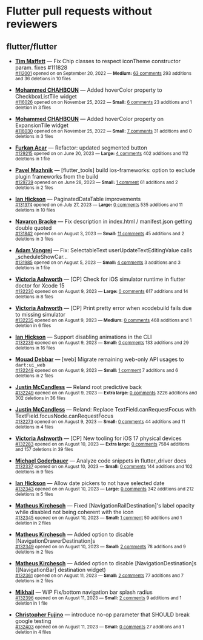 # Flutter pull requests without reviewers

## flutter/flutter

* **[Tim Maffett](https://github.com/timmaffett)** &mdash; Fix Chip classes to respect iconTheme constructor param. fixes #111828<br />
    <sub>[#112001](https://github.com/flutter/flutter/pull/112001) opened on on September 20, 2022 &mdash; **Medium:** [63 comments](https://github.com/flutter/flutter/pull/112001) 293 additions and 36 deletions in 10 files</sub><br />

* **[Mohammed  CHAHBOUN](https://github.com/M97Chahboun)** &mdash; Added hoverColor property to CheckboxListTile widget<br />
    <sub>[#116026](https://github.com/flutter/flutter/pull/116026) opened on on November 25, 2022 &mdash; **Small:** [6 comments](https://github.com/flutter/flutter/pull/116026) 23 additions and 1 deletion in 3 files</sub><br />

* **[Mohammed  CHAHBOUN](https://github.com/M97Chahboun)** &mdash; Added hoverColor property on ExpansionTile widget<br />
    <sub>[#116030](https://github.com/flutter/flutter/pull/116030) opened on on November 25, 2022 &mdash; **Small:** [7 comments](https://github.com/flutter/flutter/pull/116030) 31 additions and 0 deletions in 3 files</sub><br />

* **[Furkan Acar](https://github.com/AcarFurkan)** &mdash; Refactor: updated segmented button<br />
    <sub>[#129215](https://github.com/flutter/flutter/pull/129215) opened on on June 20, 2023 &mdash; **Large:** [4 comments](https://github.com/flutter/flutter/pull/129215) 402 additions and 112 deletions in 1 file</sub><br />

* **[Pavel Mazhnik](https://github.com/p-mazhnik)** &mdash; [flutter_tools] build ios-frameworks: option to exclude plugin frameworks from the build<br />
    <sub>[#129739](https://github.com/flutter/flutter/pull/129739) opened on on June 28, 2023 &mdash; **Small:** [1 comment](https://github.com/flutter/flutter/pull/129739) 61 additions and 2 deletions in 2 files</sub><br />

* **[Ian Hickson](https://github.com/Hixie)** &mdash; PaginatedDataTable improvements<br />
    <sub>[#131374](https://github.com/flutter/flutter/pull/131374) opened on on July 27, 2023 &mdash; **Large:** [0 comments](https://github.com/flutter/flutter/pull/131374) 535 additions and 11 deletions in 10 files</sub><br />

* **[Navaron Bracke](https://github.com/navaronbracke)** &mdash; Fix description in index.html / manifest.json getting double quoted<br />
    <sub>[#131842](https://github.com/flutter/flutter/pull/131842) opened on on August 3, 2023 &mdash; **Small:** [11 comments](https://github.com/flutter/flutter/pull/131842) 45 additions and 2 deletions in 3 files</sub><br />

* **[Adam Vongrej](https://github.com/vongrad)** &mdash; Fix: SelectableText userUpdateTextEditingValue calls _scheduleShowCar…<br />
    <sub>[#131985](https://github.com/flutter/flutter/pull/131985) opened on on August 5, 2023 &mdash; **Small:** [4 comments](https://github.com/flutter/flutter/pull/131985) 3 additions and 3 deletions in 1 file</sub><br />

* **[Victoria Ashworth](https://github.com/vashworth)** &mdash; [CP] Check for iOS simulator runtime in flutter doctor for Xcode 15<br />
    <sub>[#132230](https://github.com/flutter/flutter/pull/132230) opened on on August 9, 2023 &mdash; **Large:** [0 comments](https://github.com/flutter/flutter/pull/132230) 617 additions and 14 deletions in 8 files</sub><br />

* **[Victoria Ashworth](https://github.com/vashworth)** &mdash; [CP] Print pretty error when xcodebuild fails due to missing simulator<br />
    <sub>[#132235](https://github.com/flutter/flutter/pull/132235) opened on on August 9, 2023 &mdash; **Medium:** [0 comments](https://github.com/flutter/flutter/pull/132235) 468 additions and 1 deletion in 6 files</sub><br />

* **[Ian Hickson](https://github.com/Hixie)** &mdash; Support disabling animations in the CLI<br />
    <sub>[#132239](https://github.com/flutter/flutter/pull/132239) opened on on August 9, 2023 &mdash; **Small:** [0 comments](https://github.com/flutter/flutter/pull/132239) 133 additions and 29 deletions in 16 files</sub><br />

* **[Mouad Debbar](https://github.com/mdebbar)** &mdash; [web] Migrate remaining web-only API usages to `dart:ui_web`<br />
    <sub>[#132248](https://github.com/flutter/flutter/pull/132248) opened on on August 9, 2023 &mdash; **Small:** [1 comment](https://github.com/flutter/flutter/pull/132248) 7 additions and 6 deletions in 2 files</sub><br />

* **[Justin McCandless](https://github.com/justinmc)** &mdash; Reland root predictive back<br />
    <sub>[#132249](https://github.com/flutter/flutter/pull/132249) opened on on August 9, 2023 &mdash; **Extra large:** [0 comments](https://github.com/flutter/flutter/pull/132249) 3226 additions and 302 deletions in 36 files</sub><br />

* **[Justin McCandless](https://github.com/justinmc)** &mdash; Reland: Replace TextField.canRequestFocus with TextField.focusNode.canRequestFocus<br />
    <sub>[#132273](https://github.com/flutter/flutter/pull/132273) opened on on August 9, 2023 &mdash; **Small:** [0 comments](https://github.com/flutter/flutter/pull/132273) 44 additions and 11 deletions in 4 files</sub><br />

* **[Victoria Ashworth](https://github.com/vashworth)** &mdash; [CP] New tooling for iOS 17 physical devices<br />
    <sub>[#132283](https://github.com/flutter/flutter/pull/132283) opened on on August 10, 2023 &mdash; **Extra large:** [0 comments](https://github.com/flutter/flutter/pull/132283) 7584 additions and 157 deletions in 39 files</sub><br />

* **[Michael Goderbauer](https://github.com/goderbauer)** &mdash; Analyze code snippets in flutter_driver docs<br />
    <sub>[#132337](https://github.com/flutter/flutter/pull/132337) opened on on August 10, 2023 &mdash; **Small:** [0 comments](https://github.com/flutter/flutter/pull/132337) 144 additions and 102 deletions in 9 files</sub><br />

* **[Ian Hickson](https://github.com/Hixie)** &mdash; Allow date pickers to not have selected date<br />
    <sub>[#132343](https://github.com/flutter/flutter/pull/132343) opened on on August 10, 2023 &mdash; **Large:** [0 comments](https://github.com/flutter/flutter/pull/132343) 342 additions and 212 deletions in 5 files</sub><br />

* **[Matheus Kirchesch](https://github.com/matheus-kirchesch-btor)** &mdash; Fixed [NavigationRailDestination]'s label opacity while disabled not being coherent with the icon<br />
    <sub>[#132345](https://github.com/flutter/flutter/pull/132345) opened on on August 10, 2023 &mdash; **Small:** [1 comment](https://github.com/flutter/flutter/pull/132345) 50 additions and 1 deletion in 2 files</sub><br />

* **[Matheus Kirchesch](https://github.com/matheus-kirchesch-btor)** &mdash; Added option to disable [NavigationDrawerDestination]s<br />
    <sub>[#132349](https://github.com/flutter/flutter/pull/132349) opened on on August 10, 2023 &mdash; **Small:** [2 comments](https://github.com/flutter/flutter/pull/132349) 78 additions and 9 deletions in 2 files</sub><br />

* **[Matheus Kirchesch](https://github.com/matheus-kirchesch-btor)** &mdash; Added option to disable [NavigationDestination]s ([NavigationBar] destination widget)<br />
    <sub>[#132361](https://github.com/flutter/flutter/pull/132361) opened on on August 11, 2023 &mdash; **Small:** [2 comments](https://github.com/flutter/flutter/pull/132361) 77 additions and 7 deletions in 2 files</sub><br />

* **[Mikhail](https://github.com/mishapark)** &mdash; WIP Fix/bottom navigation bar splash radius<br />
    <sub>[#132396](https://github.com/flutter/flutter/pull/132396) opened on on August 11, 2023 &mdash; **Small:** [2 comments](https://github.com/flutter/flutter/pull/132396) 9 additions and 1 deletion in 1 file</sub><br />

* **[Christopher Fujino](https://github.com/christopherfujino)** &mdash; introduce no-op parameter that SHOULD break google testing<br />
    <sub>[#132403](https://github.com/flutter/flutter/pull/132403) opened on on August 11, 2023 &mdash; **Small:** [0 comments](https://github.com/flutter/flutter/pull/132403) 27 additions and 1 deletion in 4 files</sub><br />

